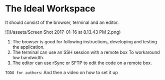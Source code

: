 # The Ideal Workspace

It should consist of the browser, terminal and an editor.

![](/assets/Screen Shot 2017-01-16 at 8.13.43 PM 2.png)

1. The browser is good for following instructions, developing and testing the application.
1. The terminal can use an SSH session with a remote box To workaround low bandwidth.
1. The editor can use rSync or SFTP to edit the code on a remote box.

`TODO for authors`: And then a video on how to set it up